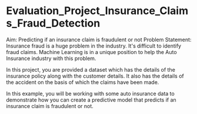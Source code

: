 # Evaluation_Project_Insurance_Claims_Fraud_Detection
Aim: Predicting if an insurance claim is fraudulent or not
Problem Statement:
Insurance fraud is a huge problem in the industry. It's difficult to identify fraud claims. Machine Learning is in a unique position to help the Auto Insurance industry with this problem.

In this project, you are provided a dataset which has the details of the insurance policy along with the customer details. It also has the details of the accident on the basis of which the claims have been made.

In this example, you will be working with some auto insurance data to demonstrate how you can create a predictive model that predicts if an insurance claim is fraudulent or not.
